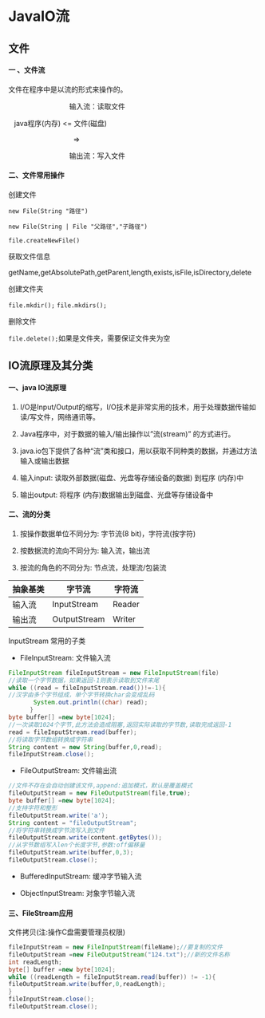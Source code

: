 # JavaIO流

## 文件

#### 一 、文件流

文件在程序中是以流的形式来操作的。

                               输入流：读取文件

   java程序(内存) <= 文件(磁盘)

                                 =>

                               输出流：写入文件

#### 二、文件常用操作

创建文件

`new File(String "路径")`

`new File(String | File "父路径","子路径")`

`file.createNewFile()`

获取文件信息

getName,getAbsolutePath,getParent,length,exists,isFile,isDirectory,delete

创建文件夹

`file.mkdir();`
`file.mkdirs();`

删除文件

`file.delete();`如果是文件夹，需要保证文件夹为空

## IO流原理及其分类

#### 一、java IO流原理

1. I/O是Input/Output的缩写，I/O技术是非常实用的技术，用于处理数据传输如读/写文件，网络通讯等。

2. Java程序中，对于数据的输入/输出操作以”流(stream)” 的方式进行。

3. java.io包下提供了各种“流”类和接口，用以获取不同种类的数据，并通过方法输入或输出数据

4. 输入input: 读取外部数据(磁盘、光盘等存储设备的数据) 到程序 (内存)中

5. 输出output: 将程序 (内存)数据输出到磁盘、光盘等存储设备中

#### 二、流的分类

1. 按操作数据单位不同分为: 字节流(8 bit)，字符流(按字符)

2. 按数据流的流向不同分为: 输入流，输出流

3. 按流的角色的不同分为: 节点流，处理流/包装流

| 抽象基类 | 字节流          | 字符流    |
| ---- | ------------ | ------ |
| 输入流  | InputStream  | Reader |
| 输出流  | OutputStream | Writer |

InputStream 常用的子类

- FilelnputStream: 文件输入流  

```java
FileInputStream fileInputStream = new FileInputStream(file)
//读取一个字节数据，如果返回-1则表示读取到文件末尾
while ((read = fileInputStream.read())!=-1){
//汉字由多个字节组成，单个字节转换char会变成乱码
       System.out.println((char) read);
      }
byte buffer[] =new byte[1024];
//一次读取1024个字节,此方法会造成阻塞,返回实际读取的字节数,读取完成返回-1
read = fileInputStream.read(buffer);
//将读取字节数组转换成字符串
String content = new String(buffer,0,read);
fileInputStream.close();
```

- FileOutputStream: 文件输出流

```java
//文件不存在会自动创建该文件,append:追加模式，默认是覆盖模式
fileOutputStream = new FileOutputStream(file,true);
byte buffer[] =new byte[1024];
//支持字符和整形
fileOutputStream.write('a');
String content = "fileOutputStream";
//将字符串转换成字节流写入到文件
fileOutputStream.write(content.getBytes());
//从字节数组写入len个长度字节,参数:off偏移量
fileOutputStream.write(buffer,0,3);
fileOutputStream.close();
```

- BufferedInputStream: 缓冲字节输入流

- ObjectInputStream: 对象字节输入流

#### 三、FileStream应用

文件拷贝(注:操作C盘需要管理员权限)

```java
fileInputStream = new FileInputStream(fileName);//要复制的文件
fileOutputStream =new FileOutputStream("124.txt");//新的文件名称
int readLength;
byte[] buffer =new byte[1024];
while ((readLength = fileInputStream.read(buffer)) != -1){
fileOutputStream.write(buffer,0,readLength);
}
fileInputStream.close();
fileOutputStream.close();
```
